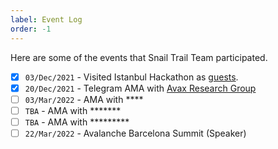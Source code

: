 ```yaml
---
label: Event Log
order: -1
---
```


Here are some of the events that Snail Trail Team participated.

- [x] `03/Dec/2021` - Visited Istanbul Hackathon as [guests](https://twitter.com/SnailTrailGame/status/1466507545791668226).
- [x] `20/Dec/2021` - Telegram AMA with [Avax Research Group](https://twitter.com/avaxresearch/status/1473231611852308480)
- [ ] `03/Mar/2022` - AMA with ****
- [ ] `TBA` - AMA with *******
- [ ] `TBA` - AMA with *********
- [ ] `22/Mar/2022` - Avalanche Barcelona Summit (Speaker)
